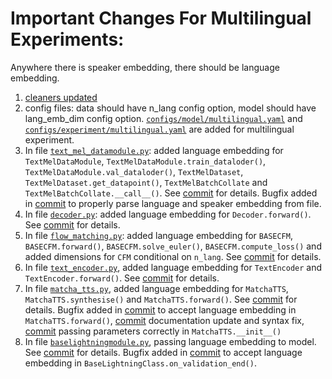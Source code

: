 # Important Changes For Multilingual Experiments:
Anywhere there is speaker embedding, there should be language embedding.
1. [cleaners updated](https://github.com/ShenranTomWang/Matcha-TTS/commit/323bfafb16dc4701a030ff3d310efd9ab421cf9a)
2. config files: data should have n_lang config option, model should have lang_emb_dim config option. [`configs/model/multilingual.yaml`](configs/model/multilingual.yaml) and [`configs/experiment/multilingual.yaml`](configs/experiment/multilingual.yaml) are added for multilingual experiment.
3. In file [`text_mel_datamodule.py`](matcha/data/text_mel_datamodule.py): added language embedding for `TextMelDataModule`, `TextMelDataModule.train_dataloder()`, `TextMelDataModule.val_dataloder()`, `TextMelDataset`, `TextMelDataset.get_datapoint()`, `TextMelBatchCollate` and `TextMelBatchCollate.__call__()`. See [commit](https://github.com/ShenranTomWang/Matcha-TTS/commit/fa5768387762f95199d86d67d93c5551bbb9d172#diff-1135090fccfa8e6303de7c2a6158fa5c278856fa086020860167d1d6dd34c9e5) for details. Bugfix added in [commit](https://github.com/ShenranTomWang/Matcha-TTS/commit/d05c1a8e7739006976606786e21755a88eafe493) to properly parse language and speaker embedding from file.
4. In file [`decoder.py`](matcha/models/components/decoder.py): added language embedding for `Decoder.forward()`. See [commit](https://github.com/ShenranTomWang/Matcha-TTS/commit/fa5768387762f95199d86d67d93c5551bbb9d172#diff-1135090fccfa8e6303de7c2a6158fa5c278856fa086020860167d1d6dd34c9e5) for details.
5. In file [`flow_matching.py`](matcha/models/components/flow_matching.py): added language embedding for `BASECFM`, `BASECFM.forward()`, `BASECFM.solve_euler()`, `BASECFM.compute_loss()` and added dimensions for `CFM` conditional on `n_lang`. See [commit](https://github.com/ShenranTomWang/Matcha-TTS/commit/fa5768387762f95199d86d67d93c5551bbb9d172#diff-1135090fccfa8e6303de7c2a6158fa5c278856fa086020860167d1d6dd34c9e5) for details.
6. In file [`text_encoder.py`](matcha/models/components/text_encoder.py), added language embedding for `TextEncoder` and `TextEncoder.forward()`. See [commit](https://github.com/ShenranTomWang/Matcha-TTS/commit/fa5768387762f95199d86d67d93c5551bbb9d172#diff-1135090fccfa8e6303de7c2a6158fa5c278856fa086020860167d1d6dd34c9e5) for details.
7. In file [`matcha_tts.py`](matcha/models/matcha_tts.py), added language embedding for `MatchaTTS`, `MatchaTTS.synthesise()` and `MatchaTTS.forward()`. See [commit](https://github.com/ShenranTomWang/Matcha-TTS/commit/fa5768387762f95199d86d67d93c5551bbb9d172#diff-1135090fccfa8e6303de7c2a6158fa5c278856fa086020860167d1d6dd34c9e5) for details. Bugfix added in [commit](https://github.com/ShenranTomWang/Matcha-TTS/commit/69b75f83a36838aaa206cf50b86c190da604c1b0#diff-3f488ba92fcd103f2d2ff1670718a031bc007845fc2efdaf9fcb92c5c4d36bee) to accept language embedding in `MatchaTTS.forward()`, [commit](https://github.com/ShenranTomWang/Matcha-TTS/commit/6a74c205f1b3221524dd9856dcb94e6ae93bbf82) documentation update and syntax fix, [commit](https://github.com/ShenranTomWang/Matcha-TTS/commit/83dc48afd74d49710498c048019ae3b5adb3daa7) passing parameters correctly in `MatchaTTS.__init__()`
8. In file [`baselightningmodule.py`](matcha/models/baselightningmodule.py), passing language embedding to model. See [commit](https://github.com/ShenranTomWang/Matcha-TTS/commit/69b75f83a36838aaa206cf50b86c190da604c1b0#diff-4d0df8e93d84023bb4562fe91e5dda0df742e7ebfdfa1acbdceffc49dd96dc8f) for details. Bugfix added in [commit](https://github.com/ShenranTomWang/Matcha-TTS/commit/38a454d73e8dd9dadedd45d3973a9f3194ff7cc3) to accept language embedding in `BaseLightningClass.on_validation_end()`.
